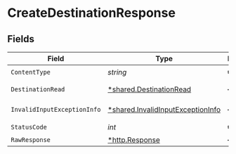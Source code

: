 # CreateDestinationResponse


## Fields

| Field                                                                                 | Type                                                                                  | Required                                                                              | Description                                                                           |
| ------------------------------------------------------------------------------------- | ------------------------------------------------------------------------------------- | ------------------------------------------------------------------------------------- | ------------------------------------------------------------------------------------- |
| `ContentType`                                                                         | *string*                                                                              | :heavy_check_mark:                                                                    | N/A                                                                                   |
| `DestinationRead`                                                                     | [*shared.DestinationRead](../../models/shared/destinationread.md)                     | :heavy_minus_sign:                                                                    | Successful operation                                                                  |
| `InvalidInputExceptionInfo`                                                           | [*shared.InvalidInputExceptionInfo](../../models/shared/invalidinputexceptioninfo.md) | :heavy_minus_sign:                                                                    | Input failed validation                                                               |
| `StatusCode`                                                                          | *int*                                                                                 | :heavy_check_mark:                                                                    | N/A                                                                                   |
| `RawResponse`                                                                         | [*http.Response](https://pkg.go.dev/net/http#Response)                                | :heavy_minus_sign:                                                                    | N/A                                                                                   |